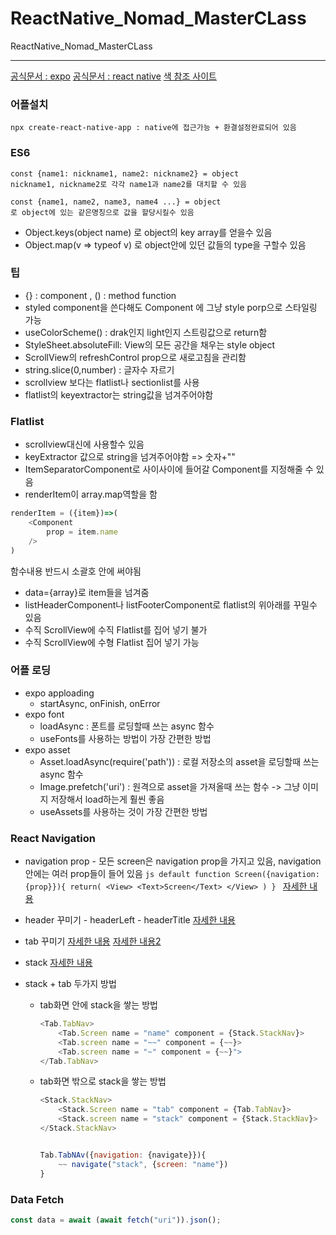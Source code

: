 # ReactNative_Nomad_MasterCLass

ReactNative_Nomad_MasterCLass

---

[공식문서 : expo](https://docs.expo.dev/)
[공식문서 : react native](https://reactnative.dev/)
[색 참조 사이트](https://flatuicolors.com/)

### 어플설치

```
npx create-react-native-app : native에 접근가능 + 환결설정완료되어 있음
```

### ES6

```es6
const {name1: nickname1, name2: nickname2} = object
nickname1, nickname2로 각각 name1과 name2를 대치할 수 있음
```

```es6
const {name1, name2, name3, name4 ...} = object
로 object에 있는 같은명칭으로 값을 할당시킬수 있음
```

- Object.keys(object name) 로 object의 key array를 얻을수 있음
- Object.map(v => typeof v) 로 object안에 있던 값들의 type을 구할수 있음

### 팁

- {} : component , () : method function
- styled component을 쓴다해도 Component 에 그냥 style porp으로 스타일링 가능
- useColorScheme() : drak인지 light인지 스트링값으로 return함
- StyleSheet.absoluteFill: View의 모든 공간을 채우는 style object
- ScrollView의 refreshControl prop으로 새로고침을 관리함
- string.slice(0,number) : 글자수 자르기
- scrollview 보다는 flatlist나 sectionlist를 사용
- flatlist의 keyextractor는 string값을 넘겨주어야함

### Flatlist

- scrollview대신에 사용할수 있음
- keyExtractor 값으로 string을 넘겨주어야함 => 숫자+""
- ItemSeparatorComponent로 사이사이에 들어갈 Component를 지정해줄 수 있음
- renderItem이 array.map역할을 함

```js
renderItem = ({item})=>(
    <Component
        prop = item.name
    />
)
```

함수내용 반드시 소괄호 안에 써야됨

- data={array}로 item들을 넘겨줌
- listHeaderComponent나 listFooterComponent로 flatlist의 위아래를 꾸밀수 있음
- 수직 ScrollView에 수직 Flatlist를 집어 넣기 불가
- 수직 ScrollView에 수형 Flatlist 집어 넣기 가능

### 어플 로딩

- expo apploading
  - startAsync, onFinish, onError
- expo font
  - loadAsync : 폰트를 로딩할때 쓰는 async 함수
  - useFonts를 사용하는 방법이 가장 간편한 방법
- expo asset
  - Asset.loadAsync(require('path')) : 로컬 저장소의 asset을 로딩할때 쓰는 async 함수
  - Image.prefetch('uri') : 원격으로 asset을 가져올때 쓰는 함수 -> 그냥 이미지 저장해서 load하는게 훨씬 좋음
  - useAssets를 사용하는 것이 가장 간편한 방법

### React Navigation

- navigation prop - 모든 screen은 navigation prop을 가지고 있음, navigation안에는 여러 prop들이 들어 있음
  `js default function Screen({navigation:{prop}}){ return( <View> <Text>Screen</Text> </View> ) } `
  [자세한 내용](https://reactnavigation.org/docs/navigation-prop)

- header 꾸미기 - headerLeft - headerTitle
  [자세한 내용](https://reactnavigation.org/docs/elements#header)

- tab 꾸미기
  [자세한 내용](https://reactnavigation.org/docs/bottom-tab-navigator)
  [자세한 내용2](https://reactnavigation.org/docs/tab-based-navigation/)

- stack
  [자세한 내용](https://reactnavigation.org/docs/native-stack-navigator)

- stack + tab 두가지 방법

  - tab화면 안에 stack을 쌓는 방법

    ```js
    <Tab.TabNav>
        <Tab.Screen name = "name" component = {Stack.StackNav}>
        <Tab.screen name = "~~" component = {~~}>
        <Tab.screen name = "~" component = {~~}">
    </Tab.TabNav>
    ```

  - tab화면 밖으로 stack을 쌓는 방법

    ```js
    <Stack.StackNav>
        <Stack.Screen name = "tab" component = {Tab.TabNav}>
        <Stack.screen name = "stack" component = {Stack.StackNav}>
    </Stack.StackNav>


    Tab.TabNAv({navigation: {navigate}}){
        ~~ navigate("stack", {screen: "name"})
    }
    ```

### Data Fetch

```js
const data = await (await fetch("uri")).json();
```

